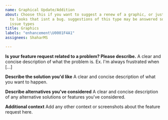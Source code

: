 ```yaml
---
name: Graphical Update/Addition
about: Choose this if you want to suggest a renew of a graphic, or just anything relating
  to looks that isnt a bug. suggestions of this type may be answered sooner than other
  issue types
title: Graphics
labels: "enhancement\U0001F4A1"
assignees: ShaharMS

---
```


**Is your feature request related to a problem? Please describe.**
A clear and concise description of what the problem is. Ex. I'm always frustrated when [...]

**Describe the solution you'd like**
A clear and concise description of what you want to happen.

**Describe alternatives you've considered**
A clear and concise description of any alternative solutions or features you've considered.

**Additional context**
Add any other context or screenshots about the feature request here.
